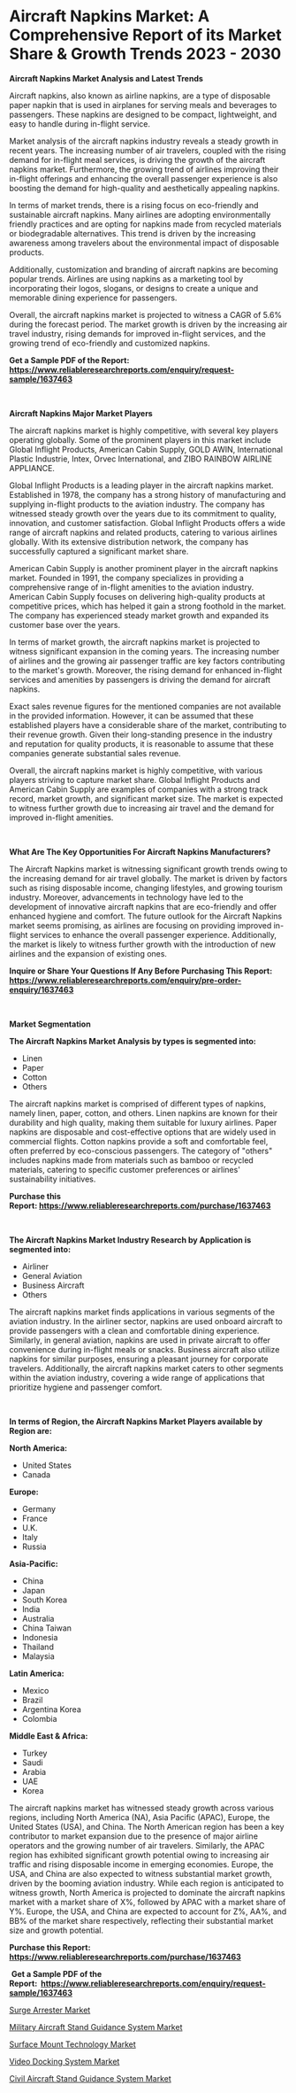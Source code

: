 <p><h1>Aircraft Napkins Market: A Comprehensive Report of its Market Share & Growth Trends 2023 - 2030</h1></p><p><strong>Aircraft Napkins Market Analysis and Latest Trends</strong></p>
<p><p>Aircraft napkins, also known as airline napkins, are a type of disposable paper napkin that is used in airplanes for serving meals and beverages to passengers. These napkins are designed to be compact, lightweight, and easy to handle during in-flight service.</p><p>Market analysis of the aircraft napkins industry reveals a steady growth in recent years. The increasing number of air travelers, coupled with the rising demand for in-flight meal services, is driving the growth of the aircraft napkins market. Furthermore, the growing trend of airlines improving their in-flight offerings and enhancing the overall passenger experience is also boosting the demand for high-quality and aesthetically appealing napkins.</p><p>In terms of market trends, there is a rising focus on eco-friendly and sustainable aircraft napkins. Many airlines are adopting environmentally friendly practices and are opting for napkins made from recycled materials or biodegradable alternatives. This trend is driven by the increasing awareness among travelers about the environmental impact of disposable products.</p><p>Additionally, customization and branding of aircraft napkins are becoming popular trends. Airlines are using napkins as a marketing tool by incorporating their logos, slogans, or designs to create a unique and memorable dining experience for passengers.</p><p>Overall, the aircraft napkins market is projected to witness a CAGR of 5.6% during the forecast period. The market growth is driven by the increasing air travel industry, rising demands for improved in-flight services, and the growing trend of eco-friendly and customized napkins.</p></p>
<p><strong>Get a Sample PDF of the Report:&nbsp; <a href="https://www.reliableresearchreports.com/enquiry/request-sample/1637463">https://www.reliableresearchreports.com/enquiry/request-sample/1637463</a></strong></p>
<p>&nbsp;</p>
<p><strong>Aircraft Napkins Major Market Players</strong></p>
<p><p>The aircraft napkins market is highly competitive, with several key players operating globally. Some of the prominent players in this market include Global Inflight Products, American Cabin Supply, GOLD AWIN, International Plastic Industrie, Intex, Orvec International, and ZIBO RAINBOW AIRLINE APPLIANCE.</p><p>Global Inflight Products is a leading player in the aircraft napkins market. Established in 1978, the company has a strong history of manufacturing and supplying in-flight products to the aviation industry. The company has witnessed steady growth over the years due to its commitment to quality, innovation, and customer satisfaction. Global Inflight Products offers a wide range of aircraft napkins and related products, catering to various airlines globally. With its extensive distribution network, the company has successfully captured a significant market share.</p><p>American Cabin Supply is another prominent player in the aircraft napkins market. Founded in 1991, the company specializes in providing a comprehensive range of in-flight amenities to the aviation industry. American Cabin Supply focuses on delivering high-quality products at competitive prices, which has helped it gain a strong foothold in the market. The company has experienced steady market growth and expanded its customer base over the years.</p><p>In terms of market growth, the aircraft napkins market is projected to witness significant expansion in the coming years. The increasing number of airlines and the growing air passenger traffic are key factors contributing to the market's growth. Moreover, the rising demand for enhanced in-flight services and amenities by passengers is driving the demand for aircraft napkins.</p><p>Exact sales revenue figures for the mentioned companies are not available in the provided information. However, it can be assumed that these established players have a considerable share of the market, contributing to their revenue growth. Given their long-standing presence in the industry and reputation for quality products, it is reasonable to assume that these companies generate substantial sales revenue.</p><p>Overall, the aircraft napkins market is highly competitive, with various players striving to capture market share. Global Inflight Products and American Cabin Supply are examples of companies with a strong track record, market growth, and significant market size. The market is expected to witness further growth due to increasing air travel and the demand for improved in-flight amenities.</p></p>
<p>&nbsp;</p>
<p><strong>What Are The Key Opportunities For Aircraft Napkins Manufacturers?</strong></p>
<p><p>The Aircraft Napkins market is witnessing significant growth trends owing to the increasing demand for air travel globally. The market is driven by factors such as rising disposable income, changing lifestyles, and growing tourism industry. Moreover, advancements in technology have led to the development of innovative aircraft napkins that are eco-friendly and offer enhanced hygiene and comfort. The future outlook for the Aircraft Napkins market seems promising, as airlines are focusing on providing improved in-flight services to enhance the overall passenger experience. Additionally, the market is likely to witness further growth with the introduction of new airlines and the expansion of existing ones.</p></p>
<p><strong>Inquire or Share Your Questions If Any Before Purchasing This Report: <a href="https://www.reliableresearchreports.com/enquiry/pre-order-enquiry/1637463">https://www.reliableresearchreports.com/enquiry/pre-order-enquiry/1637463</a></strong></p>
<p>&nbsp;</p>
<p><strong>Market Segmentation</strong></p>
<p><strong>The Aircraft Napkins Market Analysis by types is segmented into:</strong></p>
<p><ul><li>Linen</li><li>Paper</li><li>Cotton</li><li>Others</li></ul></p>
<p><p>The aircraft napkins market is comprised of different types of napkins, namely linen, paper, cotton, and others. Linen napkins are known for their durability and high quality, making them suitable for luxury airlines. Paper napkins are disposable and cost-effective options that are widely used in commercial flights. Cotton napkins provide a soft and comfortable feel, often preferred by eco-conscious passengers. The category of "others" includes napkins made from materials such as bamboo or recycled materials, catering to specific customer preferences or airlines' sustainability initiatives.</p></p>
<p><strong>Purchase this Report:&nbsp;<a href="https://www.reliableresearchreports.com/purchase/1637463">https://www.reliableresearchreports.com/purchase/1637463</a></strong></p>
<p>&nbsp;</p>
<p><strong>The Aircraft Napkins Market Industry Research by Application is segmented into:</strong></p>
<p><ul><li>Airliner</li><li>General Aviation</li><li>Business Aircraft</li><li>Others</li></ul></p>
<p><p>The aircraft napkins market finds applications in various segments of the aviation industry. In the airliner sector, napkins are used onboard aircraft to provide passengers with a clean and comfortable dining experience. Similarly, in general aviation, napkins are used in private aircraft to offer convenience during in-flight meals or snacks. Business aircraft also utilize napkins for similar purposes, ensuring a pleasant journey for corporate travelers. Additionally, the aircraft napkins market caters to other segments within the aviation industry, covering a wide range of applications that prioritize hygiene and passenger comfort.</p></p>
<p>&nbsp;</p>
<p><strong>In terms of Region, the Aircraft Napkins Market Players available by Region are:</strong></p>
<p>
    <p> <strong> North America: </strong>
        <ul>
            <li>United States</li>
            <li>Canada</li>
        </ul>
        </p> 
    <p> <strong> Europe: </strong>
        <ul>
            <li>Germany</li>
            <li>France</li>
            <li>U.K.</li>
            <li>Italy</li>
            <li>Russia</li>
        </ul>
        </p> 
    <p> <strong> Asia-Pacific: </strong>
        <ul>
            <li>China</li>
            <li>Japan</li>
            <li>South Korea</li>
            <li>India</li>
            <li>Australia</li>
            <li>China Taiwan</li>
            <li>Indonesia</li>
            <li>Thailand</li>
            <li>Malaysia</li>
        </ul>
        </p> 
    <p> <strong> Latin America: </strong>
        <ul>
            <li>Mexico</li>
            <li>Brazil</li>
            <li>Argentina Korea</li>
            <li>Colombia</li>
        </ul>
        </p> 
    <p> <strong> Middle East & Africa: </strong>
        <ul>
            <li>Turkey</li>
            <li>Saudi</li>
            <li>Arabia</li>
            <li>UAE</li>
            <li>Korea</li>
        </ul>
    </p>
    </p>
<p><p>The aircraft napkins market has witnessed steady growth across various regions, including North America (NA), Asia Pacific (APAC), Europe, the United States (USA), and China. The North American region has been a key contributor to market expansion due to the presence of major airline operators and the growing number of air travelers. Similarly, the APAC region has exhibited significant growth potential owing to increasing air traffic and rising disposable income in emerging economies. Europe, the USA, and China are also expected to witness substantial market growth, driven by the booming aviation industry. While each region is anticipated to witness growth, North America is projected to dominate the aircraft napkins market with a market share of X%, followed by APAC with a market share of Y%. Europe, the USA, and China are expected to account for Z%, AA%, and BB% of the market share respectively, reflecting their substantial market size and growth potential.</p></p>
<p><strong>Purchase this Report: <a href="https://www.reliableresearchreports.com/purchase/1637463">https://www.reliableresearchreports.com/purchase/1637463</a></strong></p>
<p>&nbsp;<strong>Get a Sample PDF of the Report:&nbsp;&nbsp;<a href="https://www.reliableresearchreports.com/enquiry/request-sample/1637463">https://www.reliableresearchreports.com/enquiry/request-sample/1637463</a></strong></p>
<p><strong></strong></p>
<p><p><a href="https://medium.com/@giannicrona/surge-arrester-market-current-market-share-cagr-growth-projection-and-forecast-till-2030-c40b40db9878">Surge Arrester Market</a></p><p><a href="https://www.linkedin.com/pulse/military-aircraft-stand-guidance-system-2c/">Military Aircraft Stand Guidance System Market</a></p><p><a href="https://medium.com/@ursulastark1/surface-mount-technology-market-competitive-analysis-market-trends-and-forecast-to-2030-82ea25116be5">Surface Mount Technology Market</a></p><p><a href="https://www.linkedin.com/pulse/video-docking-system-market-size-forecast-growth-2023-/">Video Docking System Market</a></p><p><a href="https://www.linkedin.com/pulse/civil-aircraft-stand-guidance-system-market-1c/">Civil Aircraft Stand Guidance System Market</a></p></p>